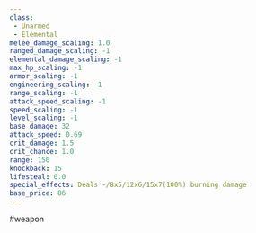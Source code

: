 ```yaml
---
class: 
 - Unarmed
 - Elemental
melee_damage_scaling: 1.0
ranged_damage_scaling: -1
elemental_damage_scaling: -1
max_hp_scaling: -1
armor_scaling: -1
engineering_scaling: -1
range_scaling: -1
attack_speed_scaling: -1
speed_scaling: -1
level_scaling: -1
base_damage: 32
attack_speed: 0.69
crit_damage: 1.5
crit_chance: 1.0
range: 150
knockback: 15
lifesteal: 0.0
special_effects: Deals -/8x5/12x6/15x7(100%) burning damage
base_price: 86
---
```

#weapon